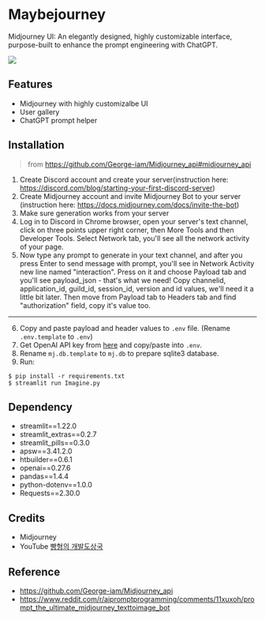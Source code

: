 # Maybejourney

Midjourney UI: An elegantly designed, highly customizable interface, purpose-built to enhance the prompt engineering with ChatGPT.

![](assets/preview.gif)

## Features

- Midjourney with highly customizalbe UI
- User gallery
- ChatGPT prompt helper

## Installation

> from https://github.com/George-iam/Midjourney_api#midjourney_api

1.  Create Discord account and create your server(instruction here: https://discord.com/blog/starting-your-first-discord-server)
2.  Create Midjourney account and invite Midjourney Bot to your server (instruction here: https://docs.midjourney.com/docs/invite-the-bot)
3.  Make sure generation works from your server
4. Log in to Discord in Chrome browser, open your server's text channel, click on three points upper right corner, then More Tools and then Developer Tools. Select Network tab, you'll see all the network activity of your page.
5. Now type any prompt to generate in your text channel, and after you press Enter to send message with prompt, you'll see in Network Activity new line named "interaction". Press on it and choose Payload tab and you'll see payload_json - that's what we need! Copy channelid, application_id, guild_id, session_id, version and id values, we'll need it a little bit later. Then move from Payload tab to Headers tab and find "authorization" field, copy it's value too.
---
6. Copy and paste payload and header values to `.env` file. (Rename `.env.template` to `.env`)
7. Get OpenAI API key from [here](https://platform.openai.com/account/api-keys) and copy/paste into `.env`.
7. Rename `mj.db.template` to `mj.db` to prepare sqlite3 database.
8. Run:

```
$ pip install -r requirements.txt
$ streamlit run Imagine.py
```

## Dependency

- streamlit==1.22.0
- streamlit_extras==0.2.7
- streamlit_pills==0.3.0
- apsw==3.41.2.0
- htbuilder==0.6.1
- openai==0.27.6
- pandas==1.4.4
- python-dotenv==1.0.0
- Requests==2.30.0

## Credits

- Midjourney
- YouTube [빵형의 개발도상국](https://www.youtube.com/@bbanghyong)

## Reference

- https://github.com/George-iam/Midjourney_api
- https://www.reddit.com/r/aipromptprogramming/comments/11xuxoh/prompt_the_ultimate_midjourney_texttoimage_bot
